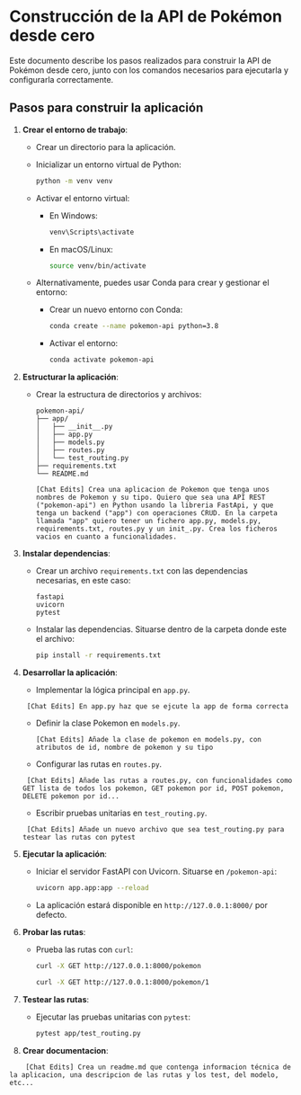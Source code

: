 # Construcción de la API de Pokémon desde cero

Este documento describe los pasos realizados para construir la API de Pokémon desde cero, junto con los comandos necesarios para ejecutarla y configurarla correctamente.

## Pasos para construir la aplicación

1. **Crear el entorno de trabajo**:
   - Crear un directorio para la aplicación.
   - Inicializar un entorno virtual de Python:
     ```bash
     python -m venv venv
     ```
   - Activar el entorno virtual:
     - En Windows:
       ```bash
       venv\Scripts\activate
       ```
     - En macOS/Linux:
       ```bash
       source venv/bin/activate
       ```

   - Alternativamente, puedes usar Conda para crear y gestionar el entorno:
     - Crear un nuevo entorno con Conda:
       ```bash
       conda create --name pokemon-api python=3.8
       ```
     - Activar el entorno:
       ```bash
       conda activate pokemon-api
       ```
3. **Estructurar la aplicación**:
   - Crear la estructura de directorios y archivos:
     ```
     pokemon-api/
     ├── app/
     │   ├── __init__.py
     │   ├── app.py
     │   ├── models.py
     │   ├── routes.py
     │   └── test_routing.py
     ├── requirements.txt
     └── README.md
     ```

     ```
     [Chat Edits] Crea una aplicacion de Pokemon que tenga unos nombres de Pokemon y su tipo. Quiero que sea una API REST ("pokemon-api") en Python usando la libreria FastApi, y que tenga un backend ("app") con operaciones CRUD. En la carpeta llamada "app" quiero tener un fichero app.py, models.py, requirements.txt, routes.py y un init_.py. Crea los ficheros vacios en cuanto a funcionalidades.
     ```

3. **Instalar dependencias**:
   - Crear un archivo `requirements.txt` con las dependencias necesarias, en este caso:
     ```
     fastapi
     uvicorn
     pytest
     ```
   - Instalar las dependencias. Situarse dentro de la carpeta donde este el archivo:
     ```bash
     pip install -r requirements.txt
     ```


4. **Desarrollar la aplicación**:
   - Implementar la lógica principal en `app.py`.
    ```
     [Chat Edits] En app.py haz que se ejcute la app de forma correcta
     ```
   - Definir la clase Pokemon en `models.py`.

     ```
     [Chat Edits] Añade la clase de pokemon en models.py, con atributos de id, nombre de pokemon y su tipo
     ```

   - Configurar las rutas en `routes.py`.

    ```
     [Chat Edits] Añade las rutas a routes.py, con funcionalidades como GET lista de todos los pokemon, GET pokemon por id, POST pokemon, DELETE pokemon por id...
      ```
   
   - Escribir pruebas unitarias en `test_routing.py`.
   
    ```
     [Chat Edits] Añade un nuevo archivo que sea test_routing.py para testear las rutas con pytest
      ```

5. **Ejecutar la aplicación**:
   - Iniciar el servidor FastAPI con Uvicorn. Situarse en `/pokemon-api`:
     ```bash
     uvicorn app.app:app --reload
     ```
   - La aplicación estará disponible en `http://127.0.0.1:8000/` por defecto.

6. **Probar las rutas**:
   - Prueba las rutas con `curl`:
     ```bash
     curl -X GET http://127.0.0.1:8000/pokemon
     ```

      ```bash
     curl -X GET http://127.0.0.1:8000/pokemon/1
     ```

6. **Testear las rutas**:
   - Ejecutar las pruebas unitarias con `pytest`:
     ```bash
     pytest app/test_routing.py
     ```

6. **Crear documentacion**:

 ```
     [Chat Edits] Crea un readme.md que contenga informacion técnica de la aplicacion, una descripcion de las rutas y los test, del modelo, etc...
```

